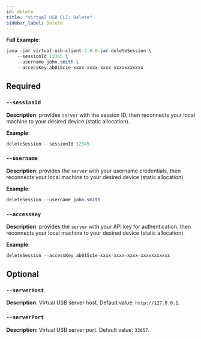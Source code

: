 ```yaml
---
id: delete
title: "Virtual USB CLI: Delete"
sidebar_label: Delete
---
```


__Full Example__:

```java
java -jar virtual-usb-client-2.0.0.jar deleteSession \
    --sessionId 12345 \
    --username john.smith \
    --accessKey ab015c1e-xxxx-xxxx-xxxx-xxxxxxxxxxx
```

## Required

### `--sessionId` 

__Description__: provides `server` with the session ID, then reconnects your local machine to your desired device (static allocation).

__Example__:

```java
deleteSession --sessionId 12345
```

### `--username` 

__Description__: provides the `server` with your username credentials, then reconnects your local machine to your desired device (static allocation).

__Example__:
```java
deleteSession --username john.smith
```

### `--accessKey`

__Description__: provides the `server` with your API key for authentication, then reconnects your local machine to your desired device (static allocation).

__Example__:
```java
deleteSession --accessKey ab015c1e-xxxx-xxxx-xxxx-xxxxxxxxxxx
``` 

## Optional

### `--serverHost`
__Description__: Virtual USB server host. Default value: `http://127.0.0.1`.

### `--serverPort`
__Description__: Virtual USB server port. Default value: `33657`.
